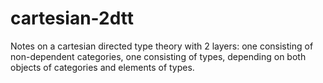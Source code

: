 # cartesian-2dtt

Notes on a cartesian directed type theory with 2 layers: one consisting of non-dependent categories, one consisting of types, depending on both objects of categories and elements of types.

